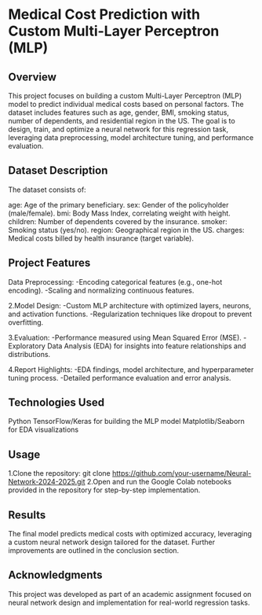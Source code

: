 # Medical Cost Prediction with Custom Multi-Layer Perceptron (MLP) <br>
## Overview
This project focuses on building a custom Multi-Layer Perceptron (MLP) model to predict individual medical costs based on personal factors. The dataset includes features such as age, gender, BMI, smoking status, number of dependents, and residential region in the US. The goal is to design, train, and optimize a neural network for this regression task, leveraging data preprocessing, model architecture tuning, and performance evaluation.

## Dataset Description
The dataset consists of:

age: Age of the primary beneficiary.
sex: Gender of the policyholder (male/female).
bmi: Body Mass Index, correlating weight with height.
children: Number of dependents covered by the insurance.
smoker: Smoking status (yes/no).
region: Geographical region in the US.
charges: Medical costs billed by health insurance (target variable).

## Project Features
Data Preprocessing:
-Encoding categorical features (e.g., one-hot encoding).
-Scaling and normalizing continuous features.

2.Model Design:
-Custom MLP architecture with optimized layers, neurons, and activation functions.
-Regularization techniques like dropout to prevent overfitting.

3.Evaluation:
-Performance measured using Mean Squared Error (MSE).
-Exploratory Data Analysis (EDA) for insights into feature relationships and distributions.

4.Report Highlights:
-EDA findings, model architecture, and hyperparameter tuning process.
-Detailed performance evaluation and error analysis.

## Technologies Used
Python
TensorFlow/Keras for building the MLP model
Matplotlib/Seaborn for EDA visualizations

## Usage
1.Clone the repository:
git clone https://github.com/your-username/Neural-Network-2024-2025.git
2.Open and run the Google Colab notebooks provided in the repository for step-by-step implementation.

## Results
The final model predicts medical costs with optimized accuracy, leveraging a custom neural network design tailored for the dataset. Further improvements are outlined in the conclusion section.

## Acknowledgments
This project was developed as part of an academic assignment focused on neural network design and implementation for real-world regression tasks.
